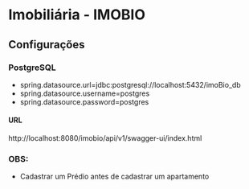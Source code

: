 # Imobiliária - IMOBIO


## Configurações

### PostgreSQL
* spring.datasource.url=jdbc:postgresql://localhost:5432/imoBio_db
* spring.datasource.username=postgres
* spring.datasource.password=postgres

#### URL
http://localhost:8080/imobio/api/v1/swagger-ui/index.html

### OBS: 
- Cadastrar um Prédio antes de cadastrar um apartamento
